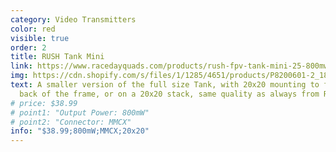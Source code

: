 ```yaml
---
category: Video Transmitters
color: red
visible: true
order: 2
title: RUSH Tank Mini
link: https://www.racedayquads.com/products/rush-fpv-tank-mini-25-800mw-20x20-5-8ghz-vtx-mmcx
img: https://cdn.shopify.com/s/files/1/1285/4651/products/P8200601-2_1800x1800.jpg?v=1626830058
text: A smaller version of the full size Tank, with 20x20 mounting to fit in the
  back of the frame, or on a 20x20 stack, same quality as always from RUSH
# price: $38.99
# point1: "Output Power: 800mW"
# point2: "Connector: MMCX"
info: "$38.99;800mW;MMCX;20x20"
---
```

